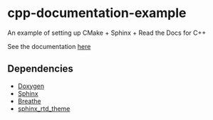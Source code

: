 # cpp-documentation-example
An example of setting up CMake + Sphinx + Read the Docs for C++

See the documentation [here](https://cpp-documentation-example.readthedocs.io/en/latest/)

## Dependencies

- [Doxygen](http://www.doxygen.nl/download.html)
- [Sphinx](https://www.sphinx-doc.org/en/master/usage/installation.html)
- [Breathe](https://pypi.org/project/breathe/)
- [sphinx_rtd_theme](https://github.com/rtfd/sphinx_rtd_theme)

